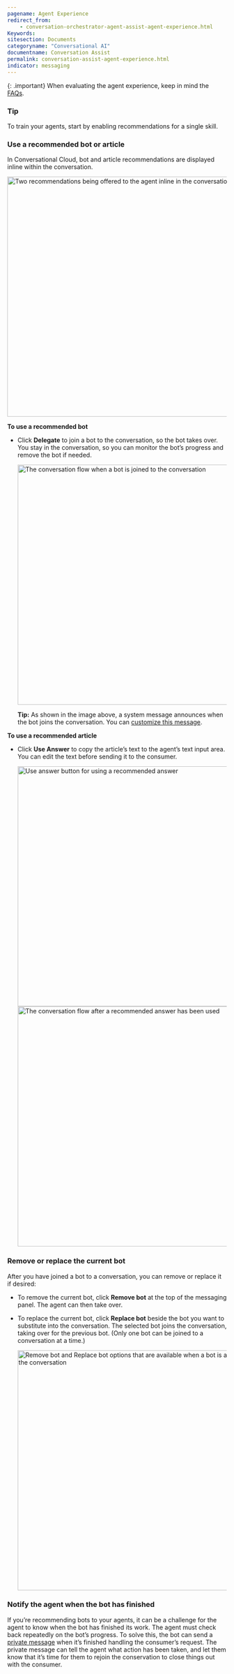 ```yaml
---
pagename: Agent Experience
redirect_from:
    - conversation-orchestrator-agent-assist-agent-experience.html
Keywords:
sitesection: Documents
categoryname: "Conversational AI"
documentname: Conversation Assist
permalink: conversation-assist-agent-experience.html
indicator: messaging
---
```


{: .important}
When evaluating the agent experience, keep in mind the [FAQs](conversation-assist-faqs.html).

### Tip
To train your agents, start by enabling recommendations for a single skill.

### Use a recommended bot or article

In Conversational Cloud, bot and article recommendations are displayed inline within the conversation.

<img width="550" alt="Two recommendations being offered to the agent inline in the conversation" src="img/agentassist/use_recs.png" alt="">

**To use a recommended bot**

* Click **Delegate** to join a bot to the conversation, so the bot takes over. You stay in the conversation, so you can monitor the bot’s progress and remove the bot if needed.

    <img width="550" alt="The conversation flow when a bot is joined to the conversation" src="img/agentassist/use_bot.png" alt="">

    **Tip:** As shown in the image above, a system message announces when the bot joins the conversation. You can [customize this message](conversation-assist-recommendation-sources-configuring-settings.html#bot-messages).

**To use a recommended article**

* Click **Use Answer** to copy the article’s text to the agent’s text input area. You can edit the text before sending it to the consumer.

    <img width="550" alt="Use answer button for using a recommended answer" src="img/agentassist/use_article.png" alt="">
    <img width="550" alt="The conversation flow after a recommended answer has been used" src="img/agentassist/use_article2.png" alt="">

### Remove or replace the current bot

After you have joined a bot to a conversation, you can remove or replace it if desired:

* To remove the current bot, click **Remove bot** at the top of the messaging panel. The agent can then take over.
* To replace the current bot, click **Replace bot** beside the bot you want to substitute into the conversation. The selected bot joins the conversation, taking over for the previous bot. (Only one bot can be joined to a conversation at a time.)

    <img width="550" alt="Remove bot and Replace bot options that are available when a bot is a part of the conversation" src="img/agentassist/remove_replace_bot.png" alt="">

### Notify the agent when the bot has finished

If you’re recommending bots to your agents, it can be a challenge for the agent to know when the bot has finished its work. The agent must check back repeatedly on the bot’s progress. To solve this, the bot can send a [private message](conversation-builder-interactions-statements.html#private-message) when it’s finished handling the consumer’s request. The private message can tell the agent what action has been taken, and let them know that it’s time for them to rejoin the conservation to close things out with the consumer.
